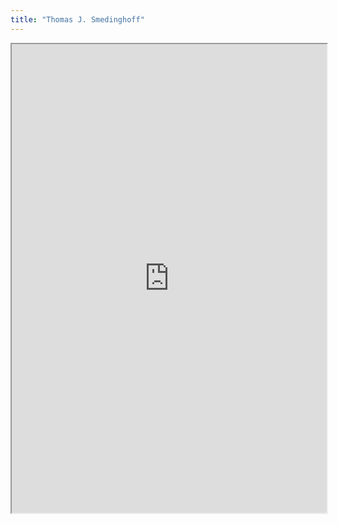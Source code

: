 ```yaml
---
title: "Thomas J. Smedinghoff"
---
```




<iframe height="750" width="100%" src="https://ewelton.github.io/ktest/wiki.html#Thomas%20J.%20Smedinghoff"></iframe>
